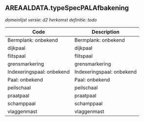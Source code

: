 ## AREAALDATA.typeSpecPALAfbakening

*domeinlijst versie: d2* *herkomst definitie: todo*

 |Code |Description	|
|	---	|	---	|
| Bermplank: onbekend | Bermplank: onbekend |
| dijkpaal | dijkpaal |
| flitspaal | flitspaal |
| grensmarkering | grensmarkering |
| Indexeringspaal: onbekend | Indexeringspaal: onbekend |
| Paal: onbekend | Paal: onbekend |
| peilschaal | peilschaal |
| praatpaal | praatpaal |
| schamppaal | schamppaal |
| vlaggenmast | vlaggenmast |
